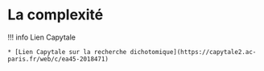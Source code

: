 # La complexité

!!! info Lien Capytale

    * [Lien Capytale sur la recherche dichotomique](https://capytale2.ac-paris.fr/web/c/ea45-2018471)
